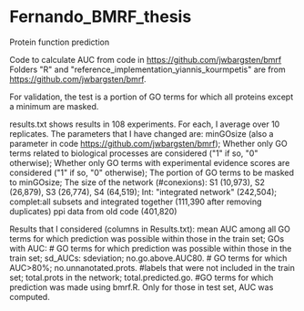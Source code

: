 # Fernando_BMRF_thesis
Protein function prediction

Code to calculate AUC from code in https://github.com/jwbargsten/bmrf 
Folders "R" and "reference_implementation_yiannis_kourmpetis" are from https://github.com/jwbargsten/bmrf.

For validation, the test is a portion of GO terms for which all proteins except a minimum are masked. 

results.txt shows results in 108 experiments. For each, I average over 10 replicates. The parameters that I have changed are:
minGOsize (also a parameter in code https://github.com/jwbargsten/bmrf);
Whether only GO terms related to biological processes are considered ("1" if so, "0" otherwise);
Whether only GO terms with experimental evidence scores are considered ("1" if so, "0" otherwise);
The portion of GO terms to be masked to minGOsize;
The size of the network (#conexions):
  S1 (10,973), S2 (26,879), S3 (26,774), S4 (64,519);
  Int: "integrated network" (242,504);
  complet:all subsets and integrated together (111,390 after removing duplicates)
  ppi data from old code (401,820)
  
 Results that I considered (columns in Results.txt):
 mean AUC among all GO terms for which prediction was possible within those in the train set;
 GOs with AUC: # GO terms for which prediction was possible within those in the train set;
 sd_AUCs: sdeviation;
 no.go.above.AUC80. # GO terms for which AUC>80%;
 no.unnanotated.prots. #labels that were not included in the train set;
 total.prots in the network;
 total.predicted.go. #GO terms for which prediction was made using bmrf.R. Only for those in test set, AUC was computed.
 
